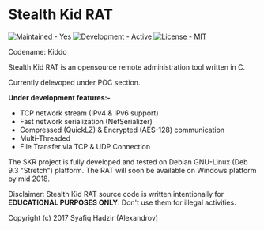 # Stealth Kid RAT
<p align="left">
    <a href="#">
        <img src="https://img.shields.io/badge/Maintained-Yes-brightgreen.svg?style=plastic?maxAge=7200" alt="Maintained - Yes">
    </a>
    <a href="#">
        <img src="https://img.shields.io/badge/Development-Active-brightgreen.svg?style=plastic?maxAge=7200" alt="Development - Active">
    </a>
    <a href="#">
        <img src="https://img.shields.io/badge/License-MIT%20%2F%20Apache--2.0-blue.svg?style=plastic?maxAge=7200" alt="License - MIT">
    </a>
</p>


Codename: Kiddo

Stealth Kid RAT is an opensource remote administration tool written in C.

Currently delevoped under POC section.

**Under development features:-**

* TCP network stream (IPv4 & IPv6 support)
* Fast network serialization (NetSerializer)
* Compressed (QuickLZ) & Encrypted (AES-128) communication
* Multi-Threaded
* File Transfer via TCP & UDP Connection

The SKR project is fully developed and tested on Debian GNU-Linux (Deb 9.3 "Stretch") platform. The RAT will soon be available on Windows platform by mid 2018.

Disclaimer: Stealth Kid RAT source code is written intentionally for **EDUCATIONAL PURPOSES ONLY**. Don't use them for illegal activities.

Copyright (c) 2017 Syafiq Hadzir (Alexandrov)
